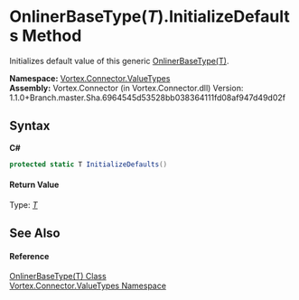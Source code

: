 # OnlinerBaseType(*T*).InitializeDefaults Method 
 

Initializes default value of this generic <a href="T_Vortex_Connector_ValueTypes_OnlinerBaseType_1.md">OnlinerBaseType(T)</a>.

**Namespace:**&nbsp;<a href="N_Vortex_Connector_ValueTypes.md">Vortex.Connector.ValueTypes</a><br />**Assembly:**&nbsp;Vortex.Connector (in Vortex.Connector.dll) Version: 1.1.0+Branch.master.Sha.6964545d53528bb038364111fd08af947d49d02f

## Syntax

**C#**<br />
``` C#
protected static T InitializeDefaults()
```


#### Return Value
Type: <a href="T_Vortex_Connector_ValueTypes_OnlinerBaseType_1.md">*T*</a><br />

## See Also


#### Reference
<a href="T_Vortex_Connector_ValueTypes_OnlinerBaseType_1.md">OnlinerBaseType(T) Class</a><br /><a href="N_Vortex_Connector_ValueTypes.md">Vortex.Connector.ValueTypes Namespace</a><br />